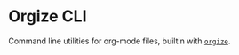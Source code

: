 # Orgize CLI

Command line utilities for org-mode files, builtin with [`orgize`].

[`orgize`]: https://crates.io/crates/orgize
